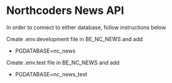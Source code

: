 # Northcoders News API

In order to connect to either database, follow instructions below

Create .env.development file in BE_NC_NEWS and add 
- PGDATABASE=nc_news

Create .env.test file in BE_NC_NEWS and add
- PGDATABASE=nc_news_test

